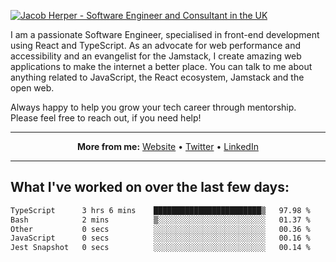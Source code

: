 [![Jacob Herper - Software Engineer and Consultant in the UK](https://res.cloudinary.com/jacobherper/image/upload/v1641506277/gh-image.png)](https://jacobherper.com/)

I am a passionate Software Engineer, specialised in front-end development using React and TypeScript. As an advocate for web performance and accessibility and an evangelist for the Jamstack, I create amazing web applications to make the internet a better place. You can talk to me about anything related to JavaScript, the React ecosystem, Jamstack and the open web.

Always happy to help you grow your tech career through mentorship. Please feel free to reach out, if you need help!

---

<p align="center">
  <strong>More from me:</strong> 
  <a href="https://jacobherper.com/">Website</a> •
  <a href="https://twitter.com/intent/follow?screen_name=jakeherp&tw_p=followbutton">Twitter</a> •
  <a href="https://www.linkedin.com/in/jacobherper/">LinkedIn</a>
</p>

---

## What I've worked on over the last few days:

<!--START_SECTION:waka-->

```txt
TypeScript      3 hrs 6 mins    ████████████████████████▒   97.98 %
Bash            2 mins          ▒░░░░░░░░░░░░░░░░░░░░░░░░   01.37 %
Other           0 secs          ░░░░░░░░░░░░░░░░░░░░░░░░░   00.36 %
JavaScript      0 secs          ░░░░░░░░░░░░░░░░░░░░░░░░░   00.16 %
Jest Snapshot   0 secs          ░░░░░░░░░░░░░░░░░░░░░░░░░   00.14 %
```

<!--END_SECTION:waka-->
